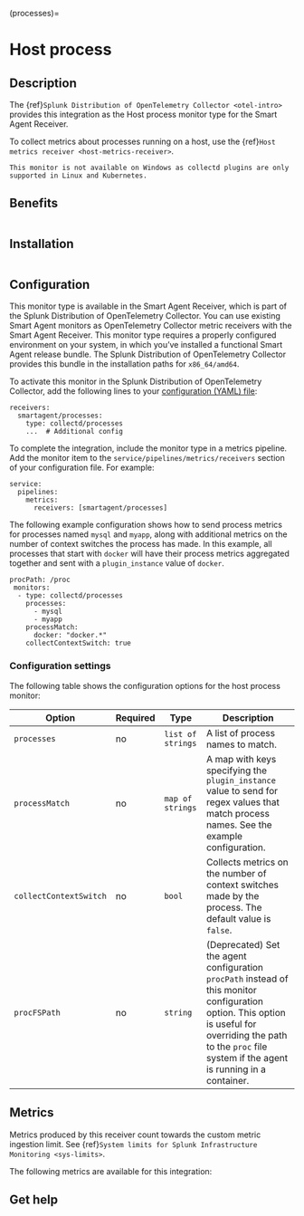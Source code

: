(processes)=

# Host process

<meta name="description" content="Use this Splunk Observability Cloud integration for the processes monitor. See benefits, install, configuration, and metrics">


## Description

The {ref}`Splunk Distribution of OpenTelemetry Collector <otel-intro>` provides this integration as the Host process monitor type for the Smart Agent Receiver. 

To collect metrics about processes running on a host, use the {ref}`Host metrics receiver <host-metrics-receiver>`. 

```{note}
This monitor is not available on Windows as collectd plugins are only supported in Linux and Kubernetes. 
```

## Benefits

```{include} /_includes/benefits.md
```

## Installation

```{include} /_includes/collector-installation-linux.md

```
## Configuration
This monitor type is available in the Smart Agent Receiver, which is part of the Splunk Distribution of OpenTelemetry Collector. You can use existing Smart Agent monitors as OpenTelemetry Collector metric receivers with the Smart Agent Receiver. This monitor type requires a properly configured environment on your system, in which you’ve installed a functional Smart Agent release bundle. The Splunk Distribution of OpenTelemetry Collector provides this bundle in the installation paths for ``x86_64/amd64``. 

To activate this monitor in the Splunk Distribution of OpenTelemetry Collector, add the following lines to your <a href="https://github.com/signalfx/splunk-otel-collector/tree/main/cmd/otelcol/config/collector" target="_blank">configuration (YAML) file</a>:

```
receivers:
  smartagent/processes:
    type: collectd/processes  
    ...  # Additional config
```

To complete the integration, include the monitor type in a metrics pipeline. Add the monitor item to the ``service/pipelines/metrics/receivers`` section of your configuration file. For example:

```
service:
  pipelines:
    metrics:
      receivers: [smartagent/processes] 
```

The following example configuration shows how to send process metrics for processes named ``mysql`` and ``myapp``, along with additional metrics on the number of context switches the process has made. In this example, all processes that start with ``docker`` will have their process metrics aggregated together and sent with a ``plugin_instance`` value of ``docker``.

```
procPath: /proc
 monitors:
  - type: collectd/processes
    processes:
      - mysql
      - myapp
    processMatch:
      docker: "docker.*"
    collectContextSwitch: true
  ``` 

### Configuration settings

The following table shows the configuration options for the host process monitor:

| Option | Required | Type | Description |
| --- | --- | --- | --- |
| `processes` | no | `list of strings` | A list of process names to match. |
| `processMatch` | no | `map of strings` | A map with keys specifying the `plugin_instance` value to send for regex values that match process names. See the example configuration. |
| `collectContextSwitch` | no | `bool` | Collects metrics on the number of context switches made by the process. The default value is `false`. |
| `procFSPath` | no | `string` | (Deprecated) Set the agent configuration `procPath` instead of this monitor configuration option. This option is useful for overriding the path to the `proc` file system if the agent is running in a container. |


## Metrics

Metrics produced by this receiver count towards the custom metric ingestion limit. See {ref}`System limits for Splunk Infrastructure Monitoring <sys-limits>`.

The following metrics are available for this integration:

<div class="metrics-yaml" url="https://raw.githubusercontent.com/signalfx/signalfx-agent/main/pkg/monitors/collectd/processes/metadata.yaml"></div>

## Get help

```{include} /_includes/troubleshooting.md
```
